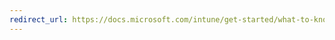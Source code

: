 ```yaml
---
redirect_url: https://docs.microsoft.com/intune/get-started/what-to-know-before-you-start-microsoft-intune#intune-supported-devices
---
```

